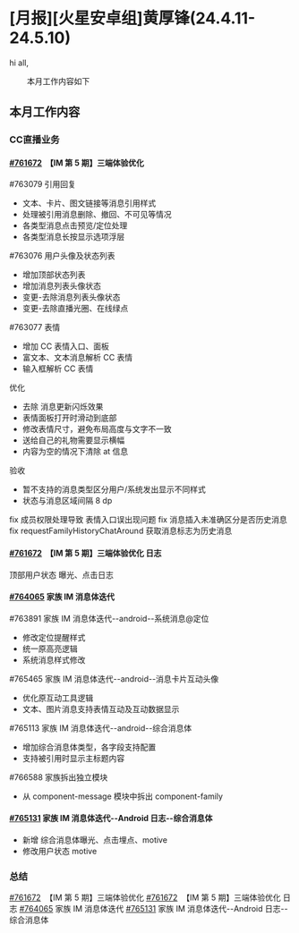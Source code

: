# [月报][火星安卓组]黄厚锋(24.4.11-24.5.10)

hi all,

        本月工作内容如下


## 本月工作内容

### CC直播业务

#### [#761672](https://icc.pm.netease.com/v6/issues/761672)   【IM 第 5 期】三端体验优化

#763079 引用回复
- 文本、卡片、图文链接等消息引用样式
- 处理被引用消息删除、撤回、不可见等情况
- 各类型消息点击预览/定位处理
- 各类型消息长按显示选项浮层

#763076 用户头像及状态列表
- 增加顶部状态列表
- 增加消息列表头像状态
- 变更-去除消息列表头像状态
- 变更-去除直播光圈、在线绿点

#763077 表情
- 增加 CC 表情入口、面板
- 富文本、文本消息解析 CC 表情
- 输入框解析 CC 表情

优化
- 去除 消息更新闪烁效果
- 表情面板打开时滑动到底部
- 修改表情尺寸，避免布局高度与文字不一致
- 送给自己的礼物需要显示横幅
- 内容为空的情况下清除 at 信息

验收
- 暂不支持的消息类型区分用户/系统发出显示不同样式
- 状态与消息区域间隔 8 dp

fix 成员权限处理导致 表情入口误出现问题
fix 消息插入未准确区分是否历史消息
fix requestFamilyHistoryChatAround 获取消息标志为历史消息

#### [#761672](https://icc.pm.netease.com/v6/issues/761672)   【IM 第 5 期】三端体验优化 日志
顶部用户状态 曝光、点击日志



#### [#764065](https://icc.pm.netease.com/v6/issues/764065) 家族 IM 消息体迭代

#763891  家族 IM 消息体迭代--android--系统消息@定位
- 修改定位提醒样式
- 统一原高亮逻辑
- 系统消息样式修改

#765465 家族 IM 消息体迭代--android--消息卡片互动头像
- 优化原互动工具逻辑
- 文本、图片消息支持表情互动及互动数据显示


#765113 家族 IM 消息体迭代--android--综合消息体
- 增加综合消息体类型，各字段支持配置
- 支持被引用时显示主标题内容

#766588 家族拆出独立模块
- 从 component-message 模块中拆出 component-family


####  [#765131](https://icc.pm.netease.com/v6/issues/765131) 家族 IM 消息体迭代--Android 日志--综合消息体
- 新增 综合消息体曝光、点击埋点、motive
- 修改用户状态 motive

### 总结

[#761672](https://icc.pm.netease.com/v6/issues/761672)   【IM 第 5 期】三端体验优化
[#761672](https://icc.pm.netease.com/v6/issues/761672)   【IM 第 5 期】三端体验优化 日志
[#764065](https://icc.pm.netease.com/v6/issues/764065) 家族 IM 消息体迭代
[#765131](https://icc.pm.netease.com/v6/issues/765131) 家族 IM 消息体迭代--Android 日志--综合消息体